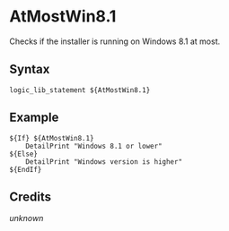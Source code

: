 # AtMostWin8.1

Checks if the installer is running on Windows 8.1 at most.

## Syntax

	logic_lib_statement ${AtMostWin8.1}

## Example

	${If} ${AtMostWin8.1}
		DetailPrint "Windows 8.1 or lower"
	${Else}
		DetailPrint "Windows version is higher"
	${EndIf}

## Credits

*unknown*
